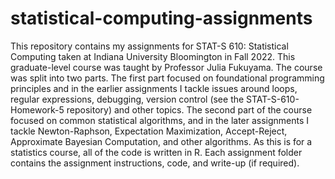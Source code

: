 # statistical-computing-assignments
This repository contains my assignments for STAT-S 610: Statistical Computing taken at Indiana University Bloomington in Fall 2022. This graduate-level course was taught by Professor Julia Fukuyama. The course was split into two parts. The first part focused on foundational programming principles and in the earlier assignments I tackle issues around loops, regular expressions, debugging, version control (see the STAT-S-610-Homework-5 repository) and other topics. The second part of the course focused on common statistical algorithms, and in the later assignments I tackle Newton-Raphson, Expectation Maximization, Accept-Reject, Approximate Bayesian Computation, and other algorithms. As this is for a statistics course, all of the code is written in R. Each assignment folder contains the assignment instructions, code, and write-up (if required).
